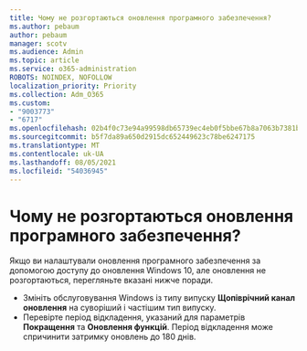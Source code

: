 ```yaml
---
title: Чому не розгортаються оновлення програмного забезпечення?
ms.author: pebaum
author: pebaum
manager: scotv
ms.audience: Admin
ms.topic: article
ms.service: o365-administration
ROBOTS: NOINDEX, NOFOLLOW
localization_priority: Priority
ms.collection: Adm_O365
ms.custom:
- "9003773"
- "6717"
ms.openlocfilehash: 02b4f0c73e94a99598db65739ec4eb0f5bbe67b8a7063b7381b9e6f59efd8c12
ms.sourcegitcommit: b5f7da89a650d2915dc652449623c78be6247175
ms.translationtype: MT
ms.contentlocale: uk-UA
ms.lasthandoff: 08/05/2021
ms.locfileid: "54036945"
---
```

# <a name="why-software-updates-are-not-being-deployed"></a>Чому не розгортаються оновлення програмного забезпечення?

Якщо ви налаштували оновлення програмного забезпечення за допомогою доступу до оновлення Windows 10, але оновлення не розгортаються, перегляньте вказані нижче поради.  

- Змініть обслуговування Windows із типу випуску **Щопіврічний канал оновлення** на суворіший і частішим тип випуску.  
- Перевірте період відкладення, указаний для параметрів **Покращення** та **Оновлення функцій**. Період відкладення може спричинити затримку оновлень до 180 днів.

